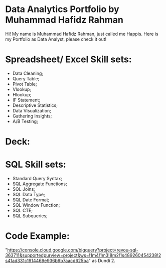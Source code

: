 # Data Analytics Portfolio by Muhammad Hafidz Rahman
Hi! My name is Muhammad Hafidz Rahman, just called me Happis. Here is my Portfolio as Data Analyst, please check it out!

# Spreadsheet/ Excel Skill sets:
* Data Cleaning;
* Query Table;
* Pivot Table;
* Vlookup;
* Hlookup;
* IF Statement;
* Descriptive Statistics;
* Data Visualization;
* Gathering Insights;
* A/B Testing;

# Deck:

# SQL Skill sets:
* Standard Query Syntax;
* SQL Aggregate Functions;
* SQL Joins;
* SQL Data Type;
* SQL Date Format;
* SQL Window Function;
* SQL CTE;
* SQL Subqueries;

# Code Example:
"https://console.cloud.google.com/bigquery?project=revou-sql-363711&supportedpurview=project&ws=!1m4!1m3!8m2!1s489260454238!2s41ad331c1914469e936b9b7aacd625ba" as Dundi
2. 

